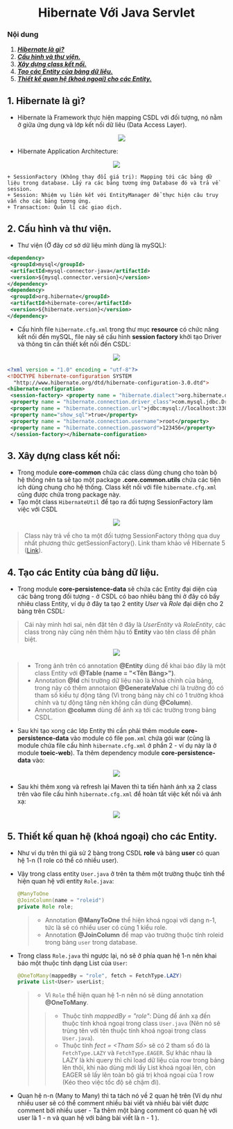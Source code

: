 <h1 align="center">Hibernate Với Java Servlet</h1>

### Nội dung
1. [***Hibernate là gì?***](#muc1) 
2. [***Cấu hình và thư viện.***](#muc2) 
3. [***Xây dựng class kết nối.***](#muc3)
4. [***Tạo các Entity của bảng dữ liệu.***](#muc4)
5. [***Thiết kế quan hệ (khoá ngoại) cho các Entity.***](#muc5)

<a name="muc1"></a>
## 1. Hibernate là gì?
- Hibernate là Framework thực hiện mapping CSDL với đối tượng, nó nằm ở giữa ứng dụng và lớp kết nối dữ liêu (Data Access Layer).
   <div align="center"><img  src="https://i.imgur.com/9wj9NtV.png"/></div>

- Hibernate Application Architecture: 
<div align="center"><img  src="https://www.tutorialspoint.com/hibernate/images/hibernate_high_level.jpg"/></div>


	+ SessionFactory (Không thay đổi giá trị): Mapping tới các bảng dữ liệu trong database. Lấy ra các bảng tương ứng Database đó và trả về session.
    + Session: Nhiệm vụ liên kết với EntityManager để thực hiện câu truy vấn cho các bảng tương ứng.
    + Transaction: Quản lí các giao dịch.

<a name="muc2"></a>
## 2. Cấu hình và thư viện.
- Thư viện (Ở đây cơ sở dữ liệu mình dùng là mySQL):

```xml
<dependency>  
 <groupId>mysql</groupId>  
 <artifactId>mysql-connector-java</artifactId>  
 <version>${mysql.connector.version}</version>  
</dependency>  
<dependency>  
 <groupId>org.hibernate</groupId>  
 <artifactId>hibernate-core</artifactId>  
 <version>${hibernate.version}</version>  
</dependency>
```

- Cấu hình file `hibernate.cfg.xml` trong thư mục **resource** có chức năng kết nối đến mySQL, file này sẽ cấu hình **session factory** khởi tạo Driver và thông tin cần thiết kết nối đến CSDL:


<div align="center"><img  src="https://i.imgur.com/k6fp7vD.png"/></div>

```xml
<?xml version = "1.0" encoding = "utf-8"?>  
<!DOCTYPE hibernate-configuration SYSTEM  
  "http://www.hibernate.org/dtd/hibernate-configuration-3.0.dtd">  
<hibernate-configuration>  
 <session-factory> <property name = "hibernate.dialect">org.hibernate.dialect.MySQLDialect</property>  
 <property name = "hibernate.connection.driver_class">com.mysql.jdbc.Driver</property>  
 <property name = "hibernate.connection.url">jdbc:mysql://localhost:3306/toeiconline?autoReconnect=true&useUnicode=true&characterEncoding=UTF-8&connectionCollation=utf8_unicode_ci&characterSetResults=UTF-8</property>  
 <property name="show_sql">true</property>  
 <property name = "hibernate.connection.username">root</property>  
 <property name = "hibernate.connection.password">123456</property>  
 </session-factory></hibernate-configuration>
```


<a name="muc3"></a>
## 3. Xây dựng class kết nối:
- Trong module **core-common** chứa các class dùng chung cho toàn bộ hệ thống nên ta sẽ tạo một package **.core.common.utils** chứa các tiện ích dùng chung cho hệ thống. Class kết nối với file `hibernate.cfg.xml` cũng được chứa trong package này.
- Tạo một class `HibernateUtil` để tạo ra đối tượng SessionFactory làm việc với CSDL 

<div align="center"><img  src="https://i.imgur.com/R9WZDZB.png"/></div>

> Class này trả về cho ta một đối tượng SessionFactory thông qua duy nhất phương thức getSessionFactory().
> Link tham khảo về Hibernate 5 ([Link](https://dzone.com/articles/hibernate-5-xml-configuration-example)).



<a name="muc4"></a>
## 4. Tạo các Entity của bảng dữ liệu.
- Trong module **core-persistence-data** sẽ chứa các Entity đại diện của các bảng trong đối tượng - ở CSDL có bao nhiêu bảng thì ở đây có bấy nhiêu class Entity, ví dụ ở đây ta tạo 2 entity *User* và *Role* đại diện cho 2 bảng trên CSDL:
> Cái này mình hơi sai, nên đặt tên ở đây là *UserEntity* và *RoleEntity*, các class trong này cũng nên thêm hậu tố **Entity** vào tên class để phân biệt.

<div align="center"><img  src="https://i.imgur.com/TAAtEQ1.png"/></div>

>- Trong ảnh trên có annotation **@Entity** dùng để khai báo đây là một class Entity với **@Table (name = "<Tên Bảng>")**.
>- Annotation **@Id** chỉ trường dữ liệu nào là khoá chính của bảng, trong này có thêm annotaion **@GenerateValue** chỉ là trường đó có tham số kiểu tự động tăng (Vì trong bảng này chỉ có 1 trường khoá chính và tự động tăng nên không cần dùng **@Column**).
> - Annotation **@column** dùng để ánh xạ tới các trường trong bảng CSDL.

- Sau khi tạo xong các lớp Entity thì cần phải thêm module **core-persistence-data** vào module có file `pom.xml` chứa gói war (cũng là module chứa file cấu hình `hibernate.cfg.xml` ở phần 2 - ví dụ này là ở module **toeic-web**). Ta thêm dependency module **core-persistence-data** vào:
<div align="center"><img  src="https://i.imgur.com/dwTDxPk.png"/></div>

- Sau khi thêm xong và refresh lại Maven thì ta tiến hành ánh xạ 2 class trên vào file cấu hình `hibernate.cfg.xml` để hoàn tất việc kết nối và ánh xạ:
<div align="center"><img  src="https://i.imgur.com/WjWBNsp.png"/></div>

<a name="muc5"></a>
## 5. Thiết kế quan hệ (khoá ngoại) cho các Entity.

- Như ví dụ trên thì giả sử 2 bàng trong CSDL **role** và bảng **user** có quan hệ 1-n (1 role có thể có nhiều user).
- Vậy trong class entity `User.java` ở trên ta thêm một trường thuộc tính thể hiện quan hệ với entity `Role.java`:

	```java
	@ManyToOne  
	@JoinColumn(name = "roleid")  
	private Role role;
	```
	> - Annotation **@ManyToOne** thể hiện khoá ngoại với dạng n-1, tức là sẽ có nhiều user có cùng 1 kiểu role.
	> - Annotation **@JoinColumn** để map vào trường thuộc tính roleid trong bảng `user` trong database.

- Trong class `Role.java` thì ngược lại, nó sẽ ở phía quan hệ 1-n nên khai báo một thuộc tính dạng List của `User`:

	```java
	@OneToMany(mappedBy = "role", fetch = FetchType.LAZY)  
	private List<User> userList;
	```
	> - Vì `Role` thể hiện quan hệ 1-n nên nó sẽ dùng annotation **@OneToMany**.
	> > - Thuộc tính *mappedBy = "role"*: Dùng để ánh xạ đến thuộc tính khoá ngoại trong class `User.java` (Nên nó sẽ trùng tên với tên thuộc tính khoá ngoại trong class `User.java`).
	> > - Thuộc tính *fect = <Tham Số>* sẽ có 2 tham số đó là `FetchType.LAZY` và `FetchType.EAGER`. Sự khác nhau là LAZY là khi query thì chỉ load dữ liệu của row trong bảng lên thôi, khi nào dùng mới lấy List khoá ngoại lên, còn EAGER sẽ lấy lên toàn bộ giá trị khoá ngoại của 1 row (Kéo theo việc tốc độ sẽ chậm đi).

- Quan hệ n-n (Many to Many) thì ta tách nó về 2 quan hệ trên (Ví dụ như nhiều user sẽ có thể comment nhiều bài viết và nhiều bài viết được comment bởi nhiều user - Ta thêm một bảng comment có quan hệ với user là 1 - n và quan hệ với bảng bài viết là n - 1 ).